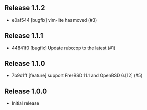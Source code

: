 ## Release 1.1.2

* e0af544 [bugfix] vim-lite has moved (#3)

## Release 1.1.1

* 44841f0 [bugfix] Update rubocop to the latest (#1)

## Release 1.1.0

* 7b9d1ff [feature] support FreeBSD 11.1 and OpenBSD 6.[12] (#5)

## Release 1.0.0

* Initial release
